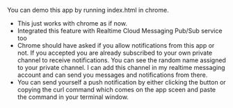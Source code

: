 You can demo this app by running index.html in chrome.
- This just works with chrome as if now.
- Integrated this feature with Realtime Cloud Messaging Pub/Sub service too
- Chrome should have asked if you allow notifications from this app or not. If you accepted you are already subscribed to your own private channel to receive notifications. You can see the random name assigned to your private channel. I can add this channel in my realtime messaging account and can send you messages and notifications from there.
- You can send yourself a push notification by either clicking the button or copying the curl command which comes on the app sceen and paste the command in your terminal window. 
